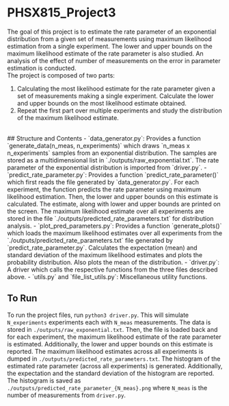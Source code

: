 # PHSX815_Project3

The goal of this project is to estimate the rate parameter of an exponential distribution
from a given set of measurements using maximum likelihood estimation from a single experiment.
The lower and upper bounds on the maximum likelihood estimate of the rate parameter is also studied.
An analysis of the effect of number of measurements on the error in parameter estimation is conducted.
<br/>
The project is composed of two parts:
1. Calculating the most likelihood estimate for the rate parameter given a set of measurements making a single experiment.
Calculate the lower and upper bounds on the most likelihood estimate obtained. 
2. Repeat the first part over multiple experiments and study the distribution of the maximum likelihood
estimate. 
<br/>
## Structure and Contents
- `data_generator.py`: Provides a function `generate_data(n_meas, n_experiments)`
which draws `n_meas x n_experiments` samples from an exponential distribution. The samples 
are stored as a multidimensional list in `./outputs/raw_exponential.txt`. The rate
parameter of the exponential distribution is imported from `driver.py`.
- `predict_rate_parameter.py`: Provides a function `predict_rate_parameter()` which
first reads the file generated by `data_generator.py`. For each experiment, the function
predicts the rate parameter using maximum likelihood estimation. Then, the lower and upper
bounds on this estimate is calculated. The estimate, along with lower and upper bounds
are printed on the screen. The maximum likelihood estimate over all experiments
are stored in the file `./outputs/predicted_rate_parameters.txt` for distribution analysis.
- `plot_pred_parameters.py`: Provides a function `generate_plots()` which loads the 
maximum likelihood estimates over all experiments from the `./outputs/predicted_rate_parameters.txt`
file generated by `predict_rate_parameter.py`. Calculates the expectation (mean) and standard deviation of the 
maximum likelihood estimates and plots the probability distribution. Also plots the mean
of the distribution.
- `driver.py`: A driver which calls the respective functions from the three files described above.
- `utils.py` and `file_list_utils.py`: Miscellaneous utility functions.

## To Run
To run the project files, run `python3 driver.py`. This will simulate `N_experiments` experiments each with
`N_meas` measurements. The data is stored in `./outputs/raw_exponential.txt`. Then, the file is loaded back and
for each experiment, the maximum likelihood estimate of the rate parameter is estimated. Additionally, the lower
and upper bounds on this estimate is reported. The maximum likelihood estimates across all experiments is dumped in
`./outputs/predicted_rate_parameters.txt`. The histogram of the estimated rate parameter (across all experiments)
is generated. Additionally, the expectation and the standard deviation of the histogram are reported. The histogram is saved as `./outputs/predicted_rate_parameter_{N_meas}.png`
where `N_meas` is the number of measurements from `driver.py`.

